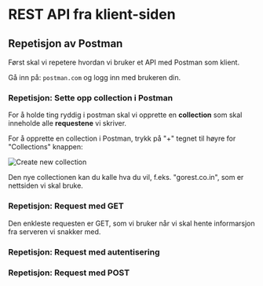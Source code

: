 # REST API fra klient-siden

## Repetisjon av Postman

Først skal vi repetere hvordan vi bruker et API med Postman som klient.

Gå inn på:
```postman.com```
og logg inn med brukeren din.

### Repetisjon: Sette opp collection i Postman

For å holde ting ryddig i postman skal vi opprette en **collection** som skal inneholde alle **requestene** vi skriver.

For å opprette en collection i Postman, trykk på "+" tegnet til høyre for "Collections" knappen:

![Create new collection](./img/postman_new_collection.png)



Den nye collectionen kan du kalle hva du vil, f.eks. "gorest.co.in", som er nettsiden vi skal bruke.

### Repetisjon: Request med GET

Den enkleste requesten er GET, som vi bruker når vi skal hente informarsjon fra serveren vi snakker med.

### Repetisjon: Request med autentisering

### Repetisjon: Request med POST